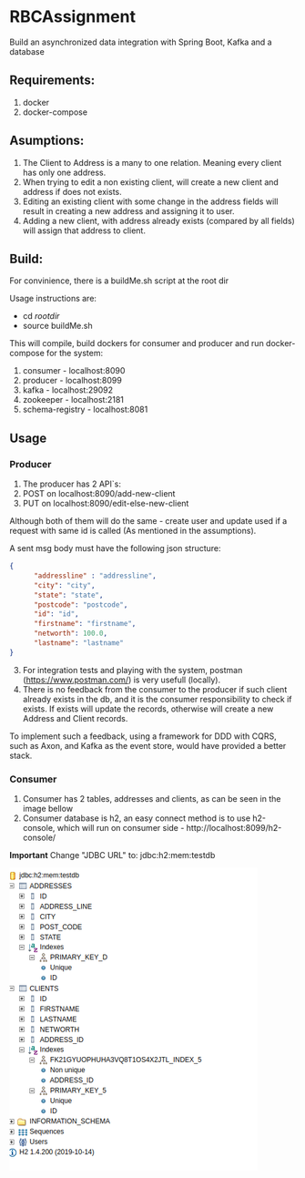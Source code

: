 # RBCAssignment
Build an asynchronized data integration with Spring Boot, Kafka and a database

## Requirements:
1. docker
2. docker-compose

## Asumptions:
  1. The Client to Address is a many to one relation. Meaning every client has only one address.
  2. When trying to edit a non existing client, will create a new client and address if does not exists.
  3. Editing an existing client with some change in the address fields will result in creating a new address and assigning it to user.
  4. Adding a new client, with address already exists (compared by all fields) will assign that address to client.

## Build:
  For convinience, there is a buildMe.sh script at the root dir
  
  Usage instructions are:
  * cd *rootdir*
  * source buildMe.sh
  
  This will compile, build dockers for consumer and producer and run docker-compose for the system:
  1. consumer - localhost:8090
  2. producer - localhost:8099
  3. kafka - localhost:29092
  4. zookeeper - localhost:2181
  5. schema-registry - localhost:8081
 
## Usage
### Producer
1. The producer has 2 API`s:
  1. POST on localhost:8090/add-new-client
  2. PUT on localhost:8090/edit-else-new-client
  
  Although both of them will do the same - create user and update used if a request with same id is called (As mentioned in the assumptions).
  
  A sent msg body must have the following json structure:
  ```json
  {
        "addressline" : "addressline",
        "city": "city",
        "state": "state",
        "postcode": "postcode",
        "id": "id",
        "firstname": "firstname",
        "networth": 100.0,
        "lastname": "lastname"
  }
  ```
  3. For integration tests and playing with the system, postman (https://www.postman.com/) is very usefull (locally).
  4. There is no feedback from the consumer to the producer if such client already exists in the db, and it is the consumer responsibility to check if exists. If exists will update the records, otherwise will create a new Address and Client records.
  
  To implement such a feedback, using a framework for DDD with CQRS, such as Axon, and Kafka as the event store, would have provided a better stack.

### Consumer
1. Consumer has 2 tables, addresses and clients, as can be seen in the image bellow
2. Consumer database is h2, an easy connect method is to use h2-console, which will run on consumer side - http://localhost:8099/h2-console/

**Important** Change "JDBC URL" to: jdbc:h2:mem:testdb


![alt text](https://github.com/1level1/RBCAssignment/blob/main/consumerTables.png?raw=true)
